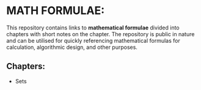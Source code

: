 # MATH FORMULAE:

This repository contains links to **mathematical formulae** divided into chapters with short notes on the chapter. The repository is public in nature and can be utilised for quickly referencing mathematical formulas for calculation, algorithmic design, and other purposes. 

## Chapters:

* Sets